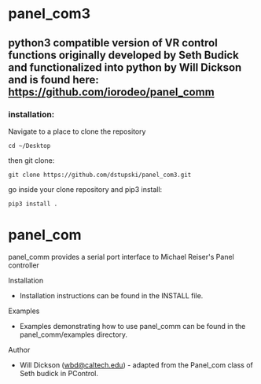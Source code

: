 # panel_com3
## python3 compatible version of VR control functions originally developed by Seth Budick and functionalized into python by Will Dickson and is found here: https://github.com/iorodeo/panel_comm

### installation:
Navigate to a place to clone the repository 
```
cd ~/Desktop
```

then git clone:
```
git clone https://github.com/dstupski/panel_com3.git
```

go inside your clone repository and pip3 install:

```
pip3 install .
```


panel_com
=============

panel_comm provides a serial port interface to Michael Reiser's Panel controller
 


Installation

   * Installation instructions can be found in the INSTALL file.  

Examples

   * Examples demonstrating how to use panel_comm can be found in 
     the panel_comm/examples directory. 
     
Author

   * Will Dickson (wbd@caltech.edu) - adapted from the Panel_com class
     of Seth budick in PControl. 
